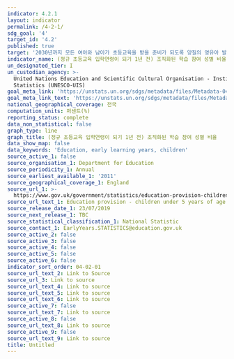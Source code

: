 ```yaml
---
indicator: 4.2.1
layout: indicator
permalink: /4-2-1/
sdg_goal: '4'
target_id: '4.2'
published: true
target: '2030년까지 모든 여아와 남아가 초등교육을 받을 준비가 되도록 양질의 영유아 발달 교육, 보육 및 취학 전 교육에 대한 접근을 보장'
indicator_name: (정규 초등교육 입학연령이 되기 1년 전) 조직화된 학습 참여 성별 비율
un_designated_tier: I
un_custodian_agency: >-
  United Nations Education and Scientific Cultural Organisation - Institute of
  Statistics (UNESCO-UIS)
goal_meta_link: 'https://unstats.un.org/sdgs/metadata/files/Metadata-04-02-01.pdf'
goal_meta_link_text: 'https://unstats.un.org/sdgs/metadata/files/Metadata-04-02-01.pdf'
national_geographical_coverage: 전국
computation_units: 퍼센트(%)
reporting_status: complete
data_non_statistical: false
graph_type: line
graph_title: (정규 초등교육 입학연령이 되기 1년 전) 조직화된 학습 참여 성별 비율
data_show_map: false
data_keywords: 'Education, early learning years, children'
source_active_1: false
source_organisation_1: Department for Education
source_periodicity_1: Annual
source_earliest_available_1: '2011'
source_geographical_coverage_1: England
source_url_1: >-
  https://www.gov.uk/government/statistics/education-provision-children-under-5-years-of-age-january-2019
source_url_text_1: Education provision - children under 5 years of age
source_release_date_1: 23/07/2019
source_next_release_1: TBC
source_statistical_classification_1: National Statistic
source_contact_1: EarlyYears.STATISTICS@education.gov.uk
source_active_2: false
source_active_3: false
source_active_4: false
source_active_5: false
source_active_6: false
indicator_sort_order: 04-02-01
source_url_text_2: Link to Source
source_url_3: Link to source
source_url_text_4: Link to source
source_url_text_5: Link to source
source_url_text_6: Link to source
source_active_7: false
source_url_text_7: Link to source
source_active_8: false
source_url_text_8: Link to source
source_active_9: false
source_url_text_9: Link to source
title: Untitled
---
```

